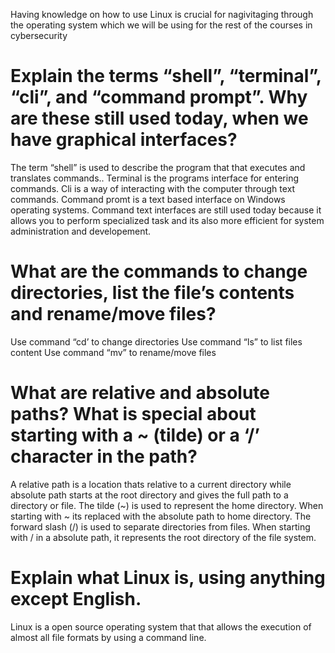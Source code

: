 Having knowledge on how to use Linux is crucial for nagivitaging through the operating system which we will be using for the rest of the courses in cybersecurity
# Explain the terms “shell”, “terminal”, “cli”, and “command prompt”. Why are these still used today, when we have graphical interfaces?
The term “shell” is used to describe the program that that executes and translates commands.. Terminal is the programs interface for entering commands. Cli  is a way of interacting with the computer through text commands. Command promt is a text based interface on Windows operating systems. Command text interfaces are still used today because it allows you to perform specialized task and its also more efficient for system administration and developement.
# What are the commands to change directories, list the file’s contents and rename/move files?
Use command “cd’ to change directories
Use command “ls” to list files content
Use command “mv” to rename/move files
# What are relative and absolute paths? What is special about starting with a ~ (tilde) or a ‘/’ character in the path?
A relative path is a location thats relative to a current directory while absolute path starts at the root directory and gives the full path to a directory or file. The tilde (~) is used to represent the home directory. When starting with ~ its replaced with the absolute path to home directory. The forward slash (/) is used to separate directories from files. When starting with / in a absolute path, it represents the root directory of the file system.
# Explain what Linux is, using anything except English.
Linux is a open source operating system that that allows the execution of almost all file formats by using a command line.
